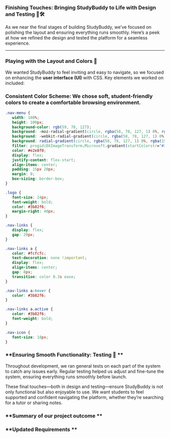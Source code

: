 ### **Finishing Touches: Bringing StudyBuddy to Life with Design and Testing** 🎨🛠️  

As we near the final stages of building StudyBuddy, we’ve focused on polishing the layout and ensuring everything runs smoothly. Here’s a peek at how we refined the design and tested the platform for a seamless experience.

---

### **Playing with the Layout and Colors** 🌈  
We wanted StudyBuddy to feel inviting and easy to navigate, so we focused on enhancing the **user interface (UI)** with CSS. Key elements we worked on included:

### **Consistent Color Scheme:** We chose soft, student-friendly colors to create a comfortable browsing environment.  
 ```css
.nav-menu {
    width: 100%;
    height: 100px;
    background-color: rgb(59, 78, 127);
    background: -moz-radial-gradient(circle, rgba(58, 78, 127, 1) 0%, rgba(15, 23, 42, 1) 65%, rgba(0, 0, 0, 1) 100%);
    background: -webkit-radial-gradient(circle, rgba(58, 78, 127, 1) 0%, rgba(15, 23, 42, 1) 65%, rgba(0, 0, 0, 1) 100%);
    background: radial-gradient(circle, rgba(58, 78, 127, 1) 0%, rgba(15, 23, 42, 1) 65%, rgba(0, 0, 0, 1) 100%);
    filter: progid:DXImageTransform.Microsoft.gradient(startColorstr="#3a4e7f", endColorstr="#000000", GradientType=1);
    color: #e2e8f0;
    display: flex;
    justify-content: flex-start;
    align-items: center;
    padding: 15px 20px;
    margin: 0;
    box-sizing: border-box;
}

.logo {
    font-size: 24px;
    font-weight: bold;
    color: #3b82f6;
    margin-right: 40px;
}

.nav-links {
    display: flex;
    gap: 20px;
}

.nav-links a {
    color: #fcfcfc;
    text-decoration: none !important;
    display: flex;
    align-items: center;
    gap: 8px;
    transition: color 0.3s ease;
}

.nav-links a:hover {
    color: #3b82f6;
}

.nav-links a.active {
    color: #3b82f6;
    font-weight: bold;
}

.nav-icon {
    font-size: 18px;
}
```
### **Ensuring Smooth Functionality: Testing 🧪 **
Throughout development, we ran general tests on each part of the system to catch any issues early. Regular testing helped us adjust and fine-tune the system, ensuring everything runs smoothly before launch.

These final touches—both in design and testing—ensure StudyBuddy is not only functional but also enjoyable to use. We want students to feel supported and confident navigating the platform, whether they’re searching for a tutor or sharing notes.

### **Summary of our project outcome **

### **Updated Requirements **




